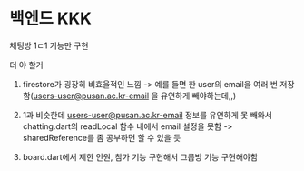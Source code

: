 # 백엔드 KKK
채팅방 1ㄷ1 기능만 구현

더 야 할거
1. firestore가 굉장히 비효율적인 느낌
 -> 예를 들면 한 user의 email을 여러 번 저장함(users-user@pusan.ac.kr-email 을 유연하게 빼야하는데,,)
2. 1과 비슷한데 users-user@pusan.ac.kr-email 정보를 유연하게 못 빼와서 chatting.dart의 readLocal 함수 내에서
  email 설정을 못함
 -> sharedReference를 좀 공부하면 할 수 있을 듯

3. board.dart에서 제한 인원, 참가 기능 구현해서 그룹방 기능 구현해야함
